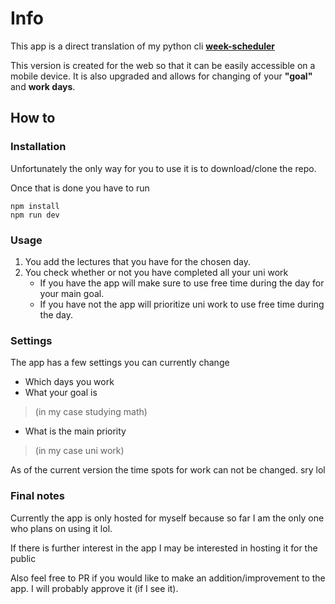 # Info

This app is a direct translation of my python cli **[week-scheduler](https://github.com/kebabzter/week-scheduler.git)**

This version is created for the web so that it can be easily accessible on a mobile device.
It is also upgraded and allows for changing of your **"goal"** and **work days**.

## How to

### Installation

Unfortunately the only way for you to use it is to download/clone the repo.

Once that is done you have to run 

```
npm install
npm run dev
```

### Usage

1. You add the lectures that you have for the chosen day.
2. You check whether or not you have completed all your uni work
    - If you have the app will make sure to use free time during the day for your main goal.
    - If you have not the app will prioritize uni work to use free time during the day.

### Settings

The app has a few settings you can currently change

  - Which days you work
  - What your goal is 
  >(in my case studying math)
  - What is the main priority 
  >(in my case uni work)

As of the current version the time spots for work can not be changed. sry lol

### Final notes
Currently the app is only hosted for myself because so far I am the only one who plans on using it lol.

If there is further interest in the app I may be interested in hosting it for the public

Also feel free to PR if you would like to make an addition/improvement to the app. I will probably approve it (if I see it).